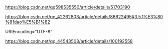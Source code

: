 https://blog.csdn.net/qq598535550/article/details/51703190

https://blog.csdn.net/qq_42262803/article/details/86622495#3.5.1%E3%80%81dao%E5%B1%82

URIEncoding="UTF-8"

https://blog.csdn.net/qq_44543508/article/details/100192558